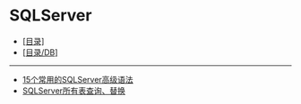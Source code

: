 # SQLServer
- [[目录]](/)
- [[目录/DB]](/DB/)
---
- [15个常用的SQLServer高级语法](/DB/SQLServer/15个常用的SQLServer高级语法)
- [SQLServer所有表查询、替换](/DB/SQLServer/SQLServer所有表查询、替换)
